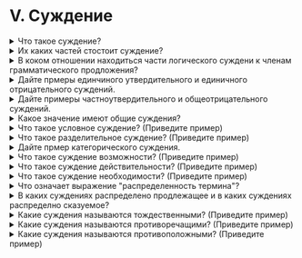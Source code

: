 # V. Суждение

<details>
  <summary>Что такое суждение?</summary>

  Суждением называется мысль, которая утверждает или отрицает что либо относительно предметов и их признаков.

</details>

<details>
  <summary>Их каких частей стостоит суждение?</summary>

  1. Субъект.
  2. Предикат.
  3. Связка.

</details>

<details>
  <summary>В коком отношении находиться части логического суждени к членам грамматического продложения?</summary>

  Предложение - это материальная оболочка суждения.

  1. Субъект = логическое подлежащее.
  2. Предикат = логическое сказуемое.
  3. Связка.

</details>

<details>
  <summary>Дайте прмеры единчиного утвердительного и единичного отрицательного суждений.</summary>

  Утвердительным суждением называется такое суждение, в котором отображается связь проедмета и признака.

  Пример: Гомель находиться на берегу Сожа.

  Отрицательным суждением называется такое суждение в котором отображатеся отсутсвие какой-либо связи между предметом и признаком.

  Пример: На Марсе нет жизни.

</details>

<details>
  <summary>Дайте примеры частноутвердительного и общеотрицательного суждений.</summary>

  Единичным суждением называется токое суждение, в котором утверждается (или отрицается) связь признака с единичным предметом.

  Частным суждением называется такое суждение, в котором утверждается или отрицается связь признака с частью каокого либо класса предметов.

  Общим суждением называется такое суждение в которм что-либо утвеждается или отрицается относительно каждого предмета какого-либо класса предметов.

  Примеры:

  1. Люди являются прямоходящими млекопитающими.
  2. Люди не имеют хвостов.

</details>

<details>
  <summary>Какое значение имеют общие суждения?</summary>

  Общим суждением называется такое суждение в которм что-либо утвеждается или отрицается относительно каждого предмета какого-либо класса предметов.

</details>

<details>
  <summary>Что такое условное суждение? (Приведите пример)</summary>

  Условным суждением называется такое суждение, в котором принадлежность признака предмета утверждается (или отрицается) при определённых условиях.

  Пример:

  Если толкнуть шар, то он покатиться в сторону толчка.

</details>

<details>
  <summary>Что такое разделительное суждение? (Приведите пример)</summary>

  Разделительным суждением называется такое суждение, в котором предмету приписывается несколько признаков, из которых пнинадлежит только один.

  Пример:

  Кот шреденгера находиться в двух состояниях одновременно.

</details>

<details>
  <summary>Дайте прмер категорического суждения.</summary>

  Категорическим суждением называется такое суждение, в котором в безусловной форме отображается факт наличия или отсутствия связи между предметом и признаком.

  Например:

  Квадрат это прямоульник с равными сторонами.

</details>

<details>
  <summary>Что такое суждение возможности? (Приведите пример)</summary>

  Суждения возможности это суждения в которых утверждается только возможность чего либо.

  Пример:

  Возможно люди создадут колонию на луне в этом столетии.

</details>

<details>
  <summary>Что такое суждение действительности? (Приведите пример)</summary>

  Суждения действительности это суждения описывающие действительную связь предмета и свойства.

  Пример:

  Большое количество аксида железа делает Марс красной планетой.

</details>

<details>
  <summary>Что такое суждение необходимости? (Приведите пример)</summary>

  Суждения необходимости это суждения описывающие такую действительную связь предмета и свойства, которая исключает противоположный случай.

  Пример:

  Освоение солнечной системы человечеством неизбежно.

</details>

<details>
  <summary>Что означает выражение "распределенность термина"?</summary>

  Распределенность термина обозначает количество предметов класса, описываемых этим термином.

</details>

<details>
  <summary>В каких суждениях распределено продлежащее и в каких суждениях распределно сказуемое?</summary>

  1. В общеутвердительных суждениях подлежащее распределено.

  Сказуемое в общеутвердительных суждениях может быть нераспределённым, а может быть и распределённым.

  Сказуемое не распределено в тех общеутвердительных суждениях, в которых объём сказуемого шире объёма подлежащего.

  Сказуемое распределенно в тех общеутвердительных суждениях, в которых объём сказуемого равен объёму подлежащего.

  2. В частноутвердительных суждениях полежащее не распределено.

  Сказуемое в частноутвердительном суждении может быть нераспределённым, а может быть и распределённым.

  Сказуемое не распределено в тех частноутвердительных суждениях, в которых объём сказуемого шуре объёма подлежащего.

  Сказуемое распределено в тех частноутвердительных суждениях, в которых сказуемое включено в объём подлежащего.

  3. В общеотрицательных суждениях и подлежащее, и сказуемое распределены.

  4. В частноотрицательных суждениях подлежацее не распределено.

</details>

<details>
  <summary>Какие суждения называются тождественными? (Приведите пример)</summary>

  Тождественными называются эквивалентные равнозначные суждения.

</details>

<details>
  <summary>Какие суждения называются противоречащими? (Приведите пример)</summary>
</details>

<details>
  <summary>Какие суждения называются противоположными? (Приведите пример)</summary>
</details>
